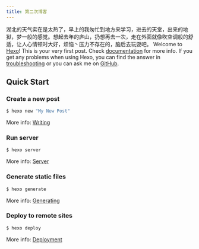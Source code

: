 ```yaml
---
title: 第二次博客
---
```

湖北的天气实在是太热了，早上的我匆忙到地方来学习，进去的天堂，出来的地狱，梦一般的感觉。想起去年的庐山，扔想再去一次，走在外面就像吹空调般的舒适，让人心情顿时大好，烦恼丶压力不存在的，脑后去玩耍吧。
Welcome to [Hexo](https://hexo.io/)! This is your very first post. Check [documentation](https://hexo.io/docs/) for more info. If you get any problems when using Hexo, you can find the answer in [troubleshooting](https://hexo.io/docs/troubleshooting.html) or you can ask me on [GitHub](https://github.com/hexojs/hexo/issues).

## Quick Start

### Create a new post

``` bash
$ hexo new "My New Post"
```

More info: [Writing](https://hexo.io/docs/writing.html)

### Run server

``` bash
$ hexo server
```

More info: [Server](https://hexo.io/docs/server.html)

### Generate static files

``` bash
$ hexo generate
```

More info: [Generating](https://hexo.io/docs/generating.html)

### Deploy to remote sites

``` bash
$ hexo deploy
```

More info: [Deployment](https://hexo.io/docs/deployment.html)
